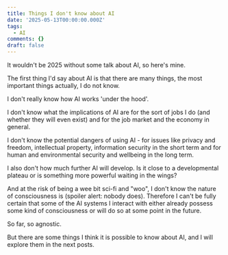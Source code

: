 ```yaml
---
title: Things I don't know about AI
date: '2025-05-13T00:00:00.000Z'
tags:
  - AI
comments: {}
draft: false
---
```

It wouldn't be 2025 without some talk about AI, so here's mine.

<!--more-->

The first thing I'd say about AI is that there are many things, the most important things actually, I do not know.

I don't really know how AI works 'under the hood'.

I don't know what the implications of AI are for the sort of jobs I do (and whether they will even exist) and for the job market and the economy in general.

I don't know the potential dangers of using AI - for issues like privacy and freedom, intellectual property, information security in the short term and for human and environmental security and wellbeing in the long term.

I also don't how much further AI will develop. Is it close to a developmental plateau or is something more powerful waiting in the wings?

And at the risk of being a wee bit sci-fi and "woo", I don't know the nature of consciousness is (spoiler alert: nobody does). Therefore I can't be fully certain that some of the AI systems I interact with either already possess some kind of consciousness or will do so at some point in the future.

So far, so agnostic.

But there are some things I think it is possible to know about AI, and I will explore them in the next posts.
